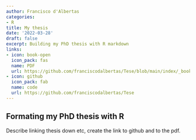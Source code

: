 ```yaml
---
author: Francisco d'Albertas
categories:
- R
title: My thesis
date: '2022-03-28'
draft: false
excerpt: Building my PhD thesis with R markdown
links:
- icon: book-open
  icon_pack: fas
  name: PDF
  url: https://github.com/franciscodalbertas/Tese/blob/main/index/_book/thesis.pdf
- icon: github
  icon_pack: fab
  name: code
  url: https://github.com/franciscodalbertas/Tese
---
```


## Formating my PhD thesis with R

Describe linking thesis down etc, create the link to github and to the pdf.